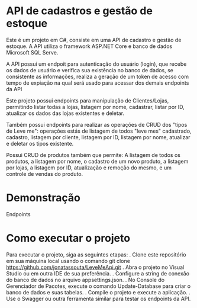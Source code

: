 # API de cadastros e gestão de estoque

Este é um projeto em C#, consiste em uma API de cadastro e gestão de estoque. A API utiliza o framework ASP.NET Core e banco de dados Microsoft SQL Serve.

A API possui um endpoit para autenticação do usuário (login), que recebe os dados de usuário e verifica sua existência no banco de dados, se consistente as informações, realiza a geração de um token de acesso com tempo de expiação na qual será usado para acessar dos demais endpoints da API

Este projeto possui endpoints para manipulação de Clientes/Lojas, permitindo listar todas a lojas, listagem por nome, cadastrar, listar por ID, atualizar os dados das lojas existentes e deletar.

Também possui endpoints para realizar as operações de CRUD dos "tipos de Leve me": operações estás de listagem de todos "leve mes" cadastrado, cadastro, listagem por cliente, listagem por ID, listagem por nome, atualizar e deletar os tipos existente.

Possui CRUD de produtos também que permite: A listagem de todos os produtos, a listagem por nome, o cadastro de um novo produto, a listagem por lojas, a listagem por ID, atualização e remoção do mesmo, e um controle de vendas do produto.

# Demonstração
Endpoints

# Como executar o projeto

Para executar o projeto, siga as seguintes etapas:
. Clone este repositório em sua máquina local usando o comando git clone https://github.com/jonatassouta/LeveMeApi.git
. Abra o projeto no Visual Studio ou em outra IDE de sua preferência.
. Configure a string de conexão do banco de dados no arquivo appsettings.json.
. No Console do Gerenciador de Pacotes, execute o comando Update-Database para criar o banco de dados e suas tabelas.
. Compile o projeto e execute a aplicação.
. Use o Swagger ou outra ferramenta similar para testar os endpoints da API.

